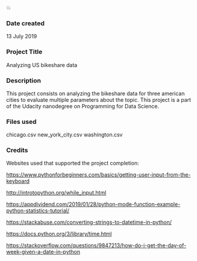:boom:

### Date created
13 July 2019

### Project Title
Analyzing US bikeshare data

### Description
This project consists on analyzing the bikeshare data for three american cities to evaluate multiple parameters about the topic.
This project is a part of the Udacity nanodegree on Programming for Data Science.

### Files used
chicago.csv
new_york_city.csv
washington.csv

### Credits
Websites used that supported the project completion:

https://www.pythonforbeginners.com/basics/getting-user-input-from-the-keyboard

http://introtopython.org/while_input.html

https://appdividend.com/2019/01/28/python-mode-function-example-python-statistics-tutorial/

https://stackabuse.com/converting-strings-to-datetime-in-python/

https://docs.python.org/3/library/time.html

https://stackoverflow.com/questions/9847213/how-do-i-get-the-day-of-week-given-a-date-in-python


